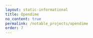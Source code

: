 ```yaml
---
layout: static-informational
title: Opendime
no_content: true
permalink: /notable_projects/opendime
order: 7
---
```

